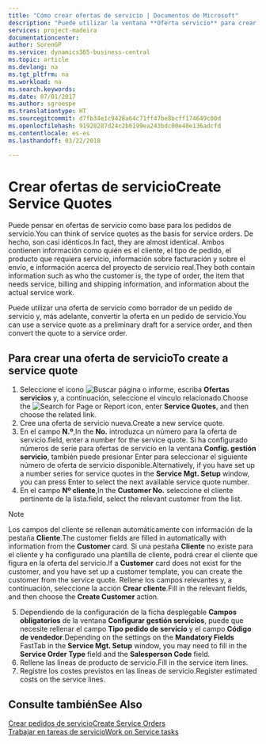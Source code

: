 ```yaml
---
title: "Cómo crear ofertas de servicio | Documentos de Microsoft"
description: "Puede utilizar la ventana **Oferta servicio** para crear documentos en los que se introduce información acerca de un servicio, como reparación y mantenimiento, de productos de servicio a solicitud del cliente. Puede utilizar una oferta de servicio como borrador de un pedido de servicio y, más adelante, convertir la oferta en un pedido de servicio."
services: project-madeira
documentationcenter: 
author: SorenGP
ms.service: dynamics365-business-central
ms.topic: article
ms.devlang: na
ms.tgt_pltfrm: na
ms.workload: na
ms.search.keywords: 
ms.date: 07/01/2017
ms.author: sgroespe
ms.translationtype: HT
ms.sourcegitcommit: d7fb34e1c9428a64c71ff47be8bcff174649c00d
ms.openlocfilehash: 91928287d24c2b6199ea243bdc00e48e136adcfd
ms.contentlocale: es-es
ms.lasthandoff: 03/22/2018

---
```

# <a name="create-service-quotes"></a><span data-ttu-id="ce11c-104">Crear ofertas de servicio</span><span class="sxs-lookup"><span data-stu-id="ce11c-104">Create Service Quotes</span></span>
<span data-ttu-id="ce11c-105">Puede pensar en ofertas de servicio como base para los pedidos de servicio.</span><span class="sxs-lookup"><span data-stu-id="ce11c-105">You can think of service quotes as the basis for service orders.</span></span> <span data-ttu-id="ce11c-106">De hecho, son casi idénticos.</span><span class="sxs-lookup"><span data-stu-id="ce11c-106">In fact, they are almost identical.</span></span> <span data-ttu-id="ce11c-107">Ambos contienen información como quién es el cliente, el tipo de pedido, el producto que requiera servicio, información sobre facturación y sobre el envío, e información acerca del proyecto de servicio real.</span><span class="sxs-lookup"><span data-stu-id="ce11c-107">They both contain information such as who the customer is, the type of order, the item that needs service, billing and shipping information, and information about the actual service work.</span></span>
 
<span data-ttu-id="ce11c-108">Puede utilizar una oferta de servicio como borrador de un pedido de servicio y, más adelante, convertir la oferta en un pedido de servicio.</span><span class="sxs-lookup"><span data-stu-id="ce11c-108">You can use a service quote as a preliminary draft for a service order, and then convert the quote to a service order.</span></span>  
  
## <a name="to-create-a-service-quote"></a><span data-ttu-id="ce11c-109">Para crear una oferta de servicio</span><span class="sxs-lookup"><span data-stu-id="ce11c-109">To create a service quote</span></span>  
1. <span data-ttu-id="ce11c-110">Seleccione el icono ![Buscar página o informe](media/ui-search/search_small.png "icono Buscar página o informe"), escriba **Ofertas servicios** y, a continuación, seleccione el vínculo relacionado.</span><span class="sxs-lookup"><span data-stu-id="ce11c-110">Choose the ![Search for Page or Report](media/ui-search/search_small.png "Search for Page or Report icon") icon, enter **Service Quotes**, and then choose the related link.</span></span>  
2. <span data-ttu-id="ce11c-111">Cree una oferta de servicio nueva.</span><span class="sxs-lookup"><span data-stu-id="ce11c-111">Create a new service quote.</span></span>  
3. <span data-ttu-id="ce11c-112">En el campo **N.º**,</span><span class="sxs-lookup"><span data-stu-id="ce11c-112">In the **No.**</span></span> <span data-ttu-id="ce11c-113">introduzca un número para la oferta de servicio.</span><span class="sxs-lookup"><span data-stu-id="ce11c-113">field, enter a number for the service quote.</span></span> <span data-ttu-id="ce11c-114">Si ha configurado números de serie para ofertas de servicio en la ventana **Config. gestión servicio**, también puede presionar Enter para seleccionar el siguiente número de oferta de servicio disponible.</span><span class="sxs-lookup"><span data-stu-id="ce11c-114">Alternatively, if you have set up a number series for service quotes in the **Service Mgt. Setup** window, you can press Enter to select the next available service quote number.</span></span>  
4. <span data-ttu-id="ce11c-115">En el campo **Nº cliente**,</span><span class="sxs-lookup"><span data-stu-id="ce11c-115">In the **Customer No.**</span></span>  <span data-ttu-id="ce11c-116">seleccione el cliente pertinente de la lista.</span><span class="sxs-lookup"><span data-stu-id="ce11c-116">field, select the relevant customer from the list.</span></span>  

  > [!Note]  
  >  <span data-ttu-id="ce11c-117">Los campos del cliente se rellenan automáticamente con información de la pestaña **Cliente**.</span><span class="sxs-lookup"><span data-stu-id="ce11c-117">The customer fields are filled in automatically with information from the **Customer** card.</span></span> <span data-ttu-id="ce11c-118">Si una pestaña **Cliente** no existe para el cliente y ha configurado una plantilla de cliente, podrá crear el cliente que figura en la oferta del servicio.</span><span class="sxs-lookup"><span data-stu-id="ce11c-118">If a **Customer** card does not exist for the customer, and you have set up a customer template, you can create the customer from the service quote.</span></span> <span data-ttu-id="ce11c-119">Rellene los campos relevantes y, a continuación, seleccione la acción **Crear cliente**.</span><span class="sxs-lookup"><span data-stu-id="ce11c-119">Fill in the relevant fields, and then choose the **Create Customer** action.</span></span>  
  
5. <span data-ttu-id="ce11c-120">Dependiendo de la configuración de la ficha desplegable **Campos obligatorios** de la ventana **Configurar gestión servicios**, puede que necesite rellenar el campo **Tipo pedido de servicio** y el campo **Código de vendedor**.</span><span class="sxs-lookup"><span data-stu-id="ce11c-120">Depending on the settings on the **Mandatory Fields** FastTab in the **Service Mgt. Setup** window, you may need to fill in the **Service Order Type** field and the **Salesperson Code** field.</span></span>  
6. <span data-ttu-id="ce11c-121">Rellene las líneas de producto de servicio.</span><span class="sxs-lookup"><span data-stu-id="ce11c-121">Fill in the service item lines.</span></span>  
7. <span data-ttu-id="ce11c-122">Registre los costes previstos en las líneas de servicio.</span><span class="sxs-lookup"><span data-stu-id="ce11c-122">Register estimated costs on the service lines.</span></span>  
  
## <a name="see-also"></a><span data-ttu-id="ce11c-123">Consulte también</span><span class="sxs-lookup"><span data-stu-id="ce11c-123">See Also</span></span>  
[<span data-ttu-id="ce11c-124">Crear pedidos de servicio</span><span class="sxs-lookup"><span data-stu-id="ce11c-124">Create Service Orders</span></span>](service-how-to-create-service-orders.md)  
[<span data-ttu-id="ce11c-125">Trabajar en tareas de servicio</span><span class="sxs-lookup"><span data-stu-id="ce11c-125">Work on Service tasks</span></span>](service-how-to-work-on-service-tasks.md)  

 
